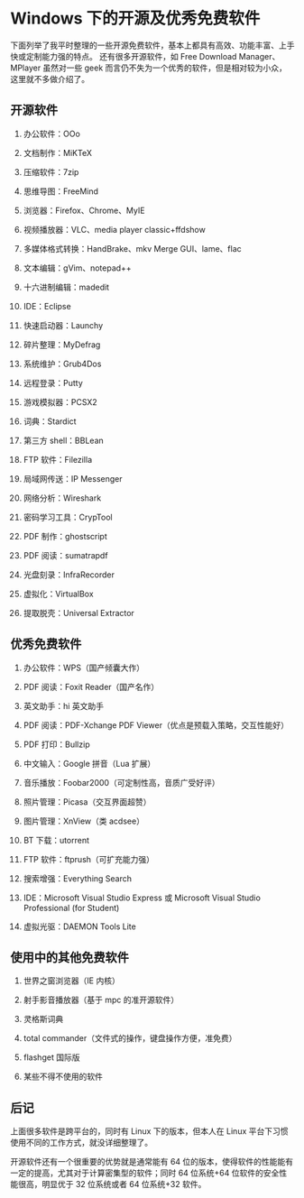 ---
---

# Windows 下的开源及优秀免费软件

下面列举了我平时整理的一些开源免费软件，基本上都具有高效、功能丰富、上手快或定制能力强的特点。 还有很多开源软件，如 Free Download Manager、MPlayer 虽然对一些 geek 而言仍不失为一个优秀的软件，但是相对较为小众，这里就不多做介绍了。

## 开源软件

1. 办公软件：OOo

2. 文档制作：MiKTeX

3. 压缩软件：7zip

4. 思维导图：FreeMind

5. 浏览器：Firefox、Chrome、MyIE

6. 视频播放器：VLC、media player classic+ffdshow

7. 多媒体格式转换：HandBrake、mkv Merge GUI、lame、flac

8. 文本编辑：gVim、notepad++

9. 十六进制编辑：madedit

10. IDE：Eclipse

11. 快速启动器：Launchy

12. 碎片整理：MyDefrag

13. 系统维护：Grub4Dos

14. 远程登录：Putty

15. 游戏模拟器：PCSX2

16. 词典：Stardict

17. 第三方 shell：BBLean

18. FTP 软件：Filezilla

19. 局域网传送：IP Messenger

20. 网络分析：Wireshark

21. 密码学习工具：CrypTool

22. PDF 制作：ghostscript

23. PDF 阅读：sumatrapdf

24. 光盘刻录：InfraRecorder

25. 虚拟化：VirtualBox

26. 提取脱壳：Universal Extractor

## 优秀免费软件

1. 办公软件：WPS（国产倾囊大作）

2. PDF 阅读：Foxit Reader（国产名作）

3. 英文助手：hi 英文助手

4. PDF 阅读：PDF-Xchange PDF Viewer（优点是预载入策略，交互性能好）

5. PDF 打印：Bullzip

6. 中文输入：Google 拼音（Lua 扩展）

7. 音乐播放：Foobar2000（可定制性高，音质广受好评）

8. 照片管理：Picasa（交互界面超赞）

9. 图片管理：XnView（类 acdsee）

10. BT 下载：utorrent

11. FTP 软件：ftprush（可扩充能力强）

12. 搜索增强：Everything Search

13. IDE：Microsoft Visual Studio Express 或 Microsoft Visual Studio Professional (for Student)

14. 虚拟光驱：DAEMON Tools Lite

## 使用中的其他免费软件

1. 世界之窗浏览器（IE 内核）

2. 射手影音播放器（基于 mpc 的准开源软件）

3. 灵格斯词典

4. total commander（文件式的操作，键盘操作方便，准免费）

5. flashget 国际版

6. 某些不得不使用的软件

## 后记

上面很多软件是跨平台的，同时有 Linux 下的版本，但本人在 Linux 平台下习惯使用不同的工作方式，就没详细整理了。

开源软件还有一个很重要的优势就是通常能有 64 位的版本，使得软件的性能能有一定的提高，尤其对于计算密集型的软件；同时 64 位系统+64 位软件的安全性能很高，明显优于 32 位系统或者 64 位系统+32 软件。

